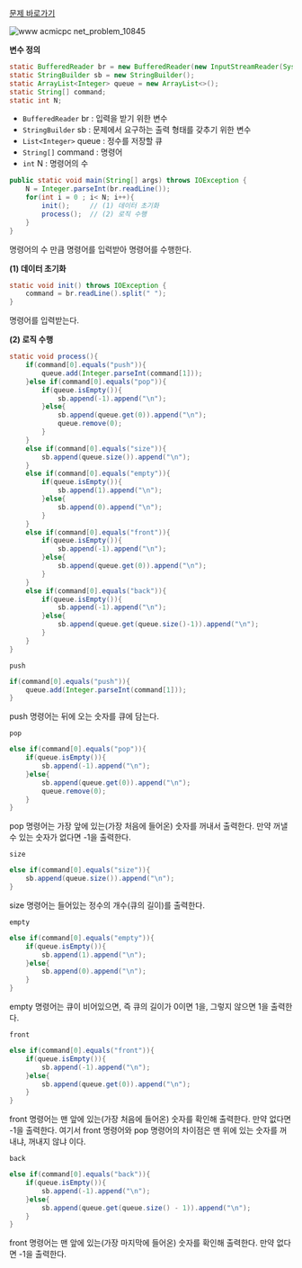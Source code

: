 [문제 바로가기](https://www.acmicpc.net/problem/10845)

![www acmicpc net_problem_10845](https://user-images.githubusercontent.com/78605779/195875517-7b6f2fba-a82a-481e-bfc3-951b387cd99f.png)

**변수 정의**

```java
static BufferedReader br = new BufferedReader(new InputStreamReader(System.in));
static StringBuilder sb = new StringBuilder();
static ArrayList<Integer> queue = new ArrayList<>();
static String[] command;
static int N;
```

- `BufferedReader` br : 입력을 받기 위한 변수
- `StringBuilder` sb : 문제에서 요구하는 출력 형태를 갖추기 위한 변수
- `List<Integer>` queue : 정수를 저장할 큐
- `String[]` command : 명령어
- `int` N : 명령어의 수

```java
public static void main(String[] args) throws IOException {
    N = Integer.parseInt(br.readLine());
    for(int i = 0 ; i< N; i++){
        init();     // (1) 데이터 초기화
        process();  // (2) 로직 수행
    }
}
```

명령어의 수 만큼 명령어를 입력받아 명령어를 수행한다.

**(1) 데이터 초기화**

```java
static void init() throws IOException {
    command = br.readLine().split(" ");
}
```

명령어를 입력받는다.

**(2) 로직 수행**

```java
static void process(){
    if(command[0].equals("push")){
        queue.add(Integer.parseInt(command[1]));
    }else if(command[0].equals("pop")){
        if(queue.isEmpty()){
            sb.append(-1).append("\n");
        }else{
            sb.append(queue.get(0)).append("\n");
            queue.remove(0);
        }
    }
    else if(command[0].equals("size")){
        sb.append(queue.size()).append("\n");
    }
    else if(command[0].equals("empty")){
        if(queue.isEmpty()){
            sb.append(1).append("\n");
        }else{
            sb.append(0).append("\n");
        }
    }
    else if(command[0].equals("front")){
        if(queue.isEmpty()){
            sb.append(-1).append("\n");
        }else{
            sb.append(queue.get(0)).append("\n");
        }
    }
    else if(command[0].equals("back")){
        if(queue.isEmpty()){
            sb.append(-1).append("\n");
        }else{
            sb.append(queue.get(queue.size()-1)).append("\n");
        }
    }
}
```

`push`

```java
if(command[0].equals("push")){
    queue.add(Integer.parseInt(command[1]));
}
```

push 명령어는 뒤에 오는 숫자를 큐에 담는다.

`pop`

```java
else if(command[0].equals("pop")){
    if(queue.isEmpty()){
        sb.append(-1).append("\n");
    }else{
        sb.append(queue.get(0)).append("\n");
        queue.remove(0);
    }
}
```

pop 명령어는 가장 앞에 있는(가장 처음에 들어온) 숫자를 꺼내서 출력한다. 만약 꺼낼 수 있는 숫자가 없다면 -1을 출력한다.

`size`

```java
else if(command[0].equals("size")){
    sb.append(queue.size()).append("\n");
}
```

size 명령어는 들어있는 정수의 개수(큐의 길이)를 출력한다.

`empty`

```java
else if(command[0].equals("empty")){
    if(queue.isEmpty()){
        sb.append(1).append("\n");
    }else{
        sb.append(0).append("\n");
    }
}
```

empty 명령어는 큐이 비어있으면, 즉 큐의 길이가 0이면 1을, 그렇지 않으면 1을 출력한다.

`front`

```java
else if(command[0].equals("front")){
    if(queue.isEmpty()){
        sb.append(-1).append("\n");
    }else{
        sb.append(queue.get(0)).append("\n");
    }
}
```

front 명령어는 맨 앞에 있는(가장 처음에 들어온) 숫자를 확인해 출력한다. 만약 없다면 -1을 출력한다. 여기서 front 명령어와 pop 명령어의 차이점은 맨 위에 있는 숫자를 꺼내냐, 꺼내지 않냐 이다.

`back`

```java
else if(command[0].equals("back")){
    if(queue.isEmpty()){
        sb.append(-1).append("\n");
    }else{
        sb.append(queue.get(queue.size() - 1)).append("\n");
    }
}
```

front 명령어는 맨 앞에 있는(가장 마지막에 들어온) 숫자를 확인해 출력한다. 만약 없다면 -1을 출력한다.